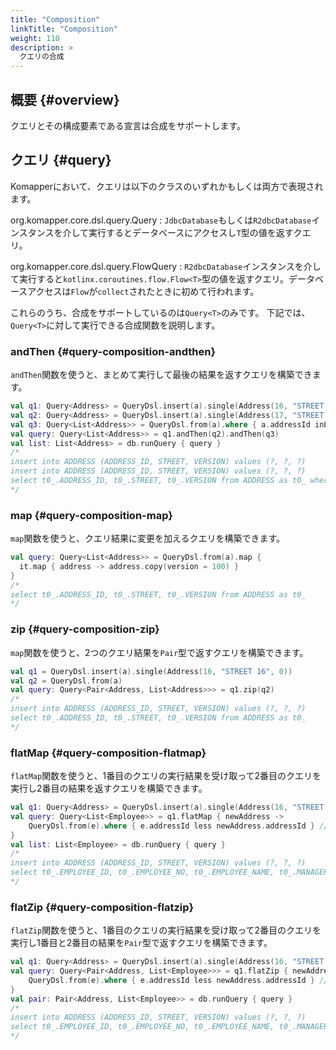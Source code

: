 ```yaml
---
title: "Composition"
linkTitle: "Composition"
weight: 110
description: >
  クエリの合成
---
```


## 概要 {#overview}

クエリとその構成要素である宣言は合成をサポートします。

## クエリ {#query}

Komapperにおいて、クエリは以下のクラスのいずれかもしくは両方で表現されます。

org.komapper.core.dsl.query.Query<T>
: `JdbcDatabase`もしくは`R2dbcDatabase`インスタンスを介して実行するとデータベースにアクセスし`T`型の値を返すクエリ。

org.komapper.core.dsl.query.FlowQuery<T>
: `R2dbcDatabase`インスタンスを介して実行すると`kotlinx.coroutines.flow.Flow<T>`型の値を返すクエリ。データベースアクセスは`Flow`が`collect`されたときに初めて行われます。

これらのうち、合成をサポートしているのは`Query<T>`のみです。
下記では、`Query<T>`に対して実行できる合成関数を説明します。

### andThen {#query-composition-andthen}

`andThen`関数を使うと、まとめて実行して最後の結果を返すクエリを構築できます。

```kotlin
val q1: Query<Address> = QueryDsl.insert(a).single(Address(16, "STREET 16", 0))
val q2: Query<Address> = QueryDsl.insert(a).single(Address(17, "STREET 17", 0))
val q3: Query<List<Address>> = QueryDsl.from(a).where { a.addressId inList listOf(16, 17) }
val query: Query<List<Address>> = q1.andThen(q2).andThen(q3)
val list: List<Address> = db.runQuery { query }
/*
insert into ADDRESS (ADDRESS_ID, STREET, VERSION) values (?, ?, ?)
insert into ADDRESS (ADDRESS_ID, STREET, VERSION) values (?, ?, ?)
select t0_.ADDRESS_ID, t0_.STREET, t0_.VERSION from ADDRESS as t0_ where t0_.ADDRESS_ID in (?, ?)
*/
```

### map {#query-composition-map}

`map`関数を使うと、クエリ結果に変更を加えるクエリを構築できます。

```kotlin
val query: Query<List<Address>> = QueryDsl.from(a).map { 
  it.map { address -> address.copy(version = 100) }
}
/*
select t0_.ADDRESS_ID, t0_.STREET, t0_.VERSION from ADDRESS as t0_ 
*/
```

### zip {#query-composition-zip}

`map`関数を使うと、2つのクエリ結果を`Pair`型で返すクエリを構築できます。

```kotlin
val q1 = QueryDsl.insert(a).single(Address(16, "STREET 16", 0))
val q2 = QueryDsl.from(a)
val query: Query<Pair<Address, List<Address>>> = q1.zip(q2)
/*
insert into ADDRESS (ADDRESS_ID, STREET, VERSION) values (?, ?, ?)
select t0_.ADDRESS_ID, t0_.STREET, t0_.VERSION from ADDRESS as t0_
*/
```

### flatMap {#query-composition-flatmap}

`flatMap`関数を使うと、1番目のクエリの実行結果を受け取って2番目のクエリを実行し2番目の結果を返すクエリを構築できます。

```kotlin
val q1: Query<Address> = QueryDsl.insert(a).single(Address(16, "STREET 16", 0)) // 1st query
val query: Query<List<Employee>> = q1.flatMap { newAddress ->
    QueryDsl.from(e).where { e.addressId less newAddress.addressId } // 2nd query
}
val list: List<Employee> = db.runQuery { query }
/*
insert into ADDRESS (ADDRESS_ID, STREET, VERSION) values (?, ?, ?)
select t0_.EMPLOYEE_ID, t0_.EMPLOYEE_NO, t0_.EMPLOYEE_NAME, t0_.MANAGER_ID, t0_.HIREDATE, t0_.SALARY, t0_.DEPARTMENT_ID, t0_.ADDRESS_ID, t0_.VERSION from EMPLOYEE as t0_ where t0_.ADDRESS_ID < ?
*/
```

### flatZip {#query-composition-flatzip}

`flatZip`関数を使うと、1番目のクエリの実行結果を受け取って2番目のクエリを実行し1番目と2番目の結果を`Pair`型で返すクエリを構築できます。

```kotlin
val q1: Query<Address> = QueryDsl.insert(a).single(Address(16, "STREET 16", 0)) // 1st query
val query: Query<Pair<Address, List<Employee>>> = q1.flatZip { newAddress ->
    QueryDsl.from(e).where { e.addressId less newAddress.addressId } // 2nd query
}
val pair: Pair<Address, List<Employee>> = db.runQuery { query }
/*
insert into ADDRESS (ADDRESS_ID, STREET, VERSION) values (?, ?, ?)
select t0_.EMPLOYEE_ID, t0_.EMPLOYEE_NO, t0_.EMPLOYEE_NAME, t0_.MANAGER_ID, t0_.HIREDATE, t0_.SALARY, t0_.DEPARTMENT_ID, t0_.ADDRESS_ID, t0_.VERSION from EMPLOYEE as t0_ where t0_.ADDRESS_ID < ?
*/
```


